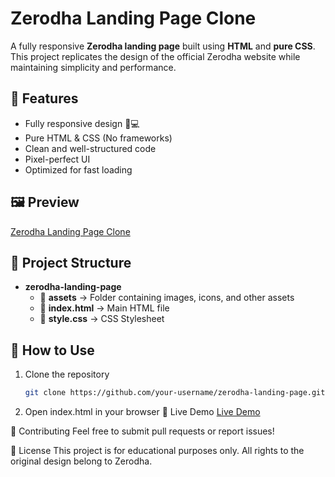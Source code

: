 # Zerodha Landing Page Clone  

A fully responsive **Zerodha landing page** built using **HTML** and **pure CSS**. This project replicates the design of the official Zerodha website while maintaining simplicity and performance.  

## 🚀 Features  
- Fully responsive design 📱💻  
- Pure HTML & CSS (No frameworks)  
- Clean and well-structured code  
- Pixel-perfect UI  
- Optimized for fast loading  

## 🖼️ Preview  
[Zerodha Landing Page Clone](https://zerodhalandingpage.vercel.app/)  

## 📂 Project Structure  

- **zerodha-landing-page**  
  - 📂 **assets** → Folder containing images, icons, and other assets  
  - 📄 **index.html** → Main HTML file  
  - 🎨 **style.css** → CSS Stylesheet  


## 🎯 How to Use  
1. Clone the repository  
   ```bash
   git clone https://github.com/your-username/zerodha-landing-page.git

2. Open index.html in your browser
📌 Live Demo
[Live Demo](https://zerodhalandingpage.vercel.app/)

🌟 Contributing
Feel free to submit pull requests or report issues!

📝 License
This project is for educational purposes only. All rights to the original design belong to Zerodha.
